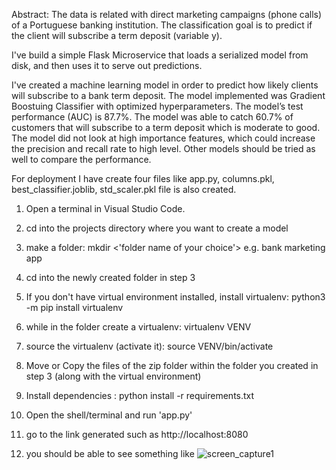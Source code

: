 Abstract: The data is related with direct marketing campaigns (phone calls) of a Portuguese banking institution. The classification goal is to predict if the client will subscribe a term deposit (variable y).

I've build a simple Flask Microservice that loads a serialized model from disk, and then uses it to serve out predictions. 

I've created a machine learning model in order to predict how likely clients will subscribe to a bank term deposit. The model implemented was Gradient Boostuing Classifier with optimized hyperparameters. The model’s test performance (AUC) is 87.7%. The model was able to catch 60.7% of customers that will subscribe to a term deposit which is moderate to good. The model did not look at high importance features, which could increase the precision and recall rate to high level. Other models should be tried as well to compare the performance.

For deployment I have create four files like app.py, columns.pkl, best_classifier.joblib, std_scaler.pkl file is also created.


1. Open a terminal in Visual Studio Code.

2. cd into the projects directory where you want to create a model

3. make a folder: mkdir <'folder name of your choice'> e.g. bank marketing app 

4. cd into the newly created folder in step 3

4. If you don't have virtual environment installed, install virtualenv:  python3 -m pip install virtualenv

5. while in the folder create a virtualenv: virtualenv VENV

6. source the virtualenv (activate it):  source VENV/bin/activate

7. Move or Copy the files of the zip folder within the folder you created in step 3 (along with the virtual environment)

8. Install dependencies : python install -r requirements.txt

9. Open the shell/terminal and run 'app.py'

10. go to the link generated such as http://localhost:8080

11. you should be able to see something like ![screen_capture1](https://user-images.githubusercontent.com/56140128/151150010-1857ff1f-b737-450f-9f5c-540af07e9898.JPG)
